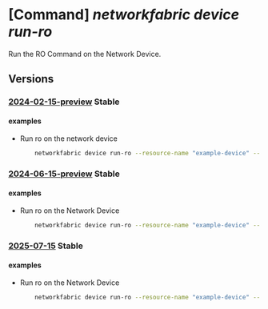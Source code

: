 # [Command] _networkfabric device run-ro_

Run the RO Command on the Network Device.

## Versions

### [2024-02-15-preview](/Resources/mgmt-plane/L3N1YnNjcmlwdGlvbnMve30vcmVzb3VyY2Vncm91cHMve30vcHJvdmlkZXJzL21pY3Jvc29mdC5tYW5hZ2VkbmV0d29ya2ZhYnJpYy9uZXR3b3JrZGV2aWNlcy97fS9ydW5yb2NvbW1hbmQ=/2024-02-15-preview.xml) **Stable**

<!-- mgmt-plane /subscriptions/{}/resourcegroups/{}/providers/microsoft.managednetworkfabric/networkdevices/{}/runrocommand 2024-02-15-preview -->

#### examples

- Run ro on the network device
    ```bash
        networkfabric device run-ro --resource-name "example-device" --resource-group "example-rg" --ro-command "example command"
    ```

### [2024-06-15-preview](/Resources/mgmt-plane/L3N1YnNjcmlwdGlvbnMve30vcmVzb3VyY2Vncm91cHMve30vcHJvdmlkZXJzL21pY3Jvc29mdC5tYW5hZ2VkbmV0d29ya2ZhYnJpYy9uZXR3b3JrZGV2aWNlcy97fS9ydW5yb2NvbW1hbmQ=/2024-06-15-preview.xml) **Stable**

<!-- mgmt-plane /subscriptions/{}/resourcegroups/{}/providers/microsoft.managednetworkfabric/networkdevices/{}/runrocommand 2024-06-15-preview -->

#### examples

- Run ro on the Network Device
    ```bash
        networkfabric device run-ro --resource-name "example-device" --resource-group "example-rg" --ro-command "example command"
    ```

### [2025-07-15](/Resources/mgmt-plane/L3N1YnNjcmlwdGlvbnMve30vcmVzb3VyY2Vncm91cHMve30vcHJvdmlkZXJzL21pY3Jvc29mdC5tYW5hZ2VkbmV0d29ya2ZhYnJpYy9uZXR3b3JrZGV2aWNlcy97fS9ydW5yb2NvbW1hbmQ=/2025-07-15.xml) **Stable**

<!-- mgmt-plane /subscriptions/{}/resourcegroups/{}/providers/microsoft.managednetworkfabric/networkdevices/{}/runrocommand 2025-07-15 -->

#### examples

- Run ro on the Network Device
    ```bash
        networkfabric device run-ro --resource-name "example-device" --resource-group "example-rg" --ro-command "example command"
    ```
